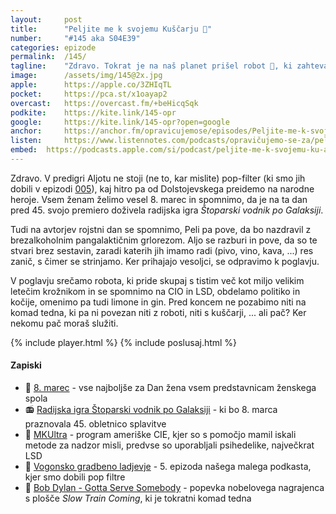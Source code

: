 ```yaml
---
layout: 	post
title:  	"Peljite me k svojemu Kuščarju 🦎"
number: 	"#145 aka S04E39"
categories:	epizode
permalink:	/145/
tagline: 	"Zdravo. Tokrat je na naš planet prišel robot 🤖, ki zahteva, da ga peljemo k svojemu Kuščarju. Z Veliko veliko začetnico."
image:		/assets/img/145@2x.jpg
apple:		https://apple.co/3ZHIqTL
pocket:		https://pca.st/x1oayap2
overcast:	https://overcast.fm/+beHicqSqk
podkite:	https://kite.link/145-opr
google:		https://kite.link/145-opr?open=google
anchor:		https://anchor.fm/opravicujemose/episodes/Peljite-me-k-svojemu-Kuarju-e1vt7ra
listen:		https://www.listennotes.com/podcasts/opravičujemo-se-za/peljite-me-k-svojemu-kuščarju-Z7qu8ODv9ho/embed/
embed:	https://podcasts.apple.com/si/podcast/peljite-me-k-svojemu-ku-arju/id1514750013?i=1000602888873
---
```


Zdravo. V predigri Aljotu ne stoji (ne to, kar mislite) pop-filter (ki smo jih dobili v epizodi [005](https://opravicujemo.se/005/)), kaj hitro pa od Dolstojevskega preidemo na narodne heroje. Vsem ženam želimo vesel 8. marec in spomnimo, da je na ta dan pred 45. svojo premiero doživela radijska igra _Štoparski vodnik po Galaksiji_. 

Tudi na avtorjev rojstni dan se spomnimo, Peli pa pove, da bo nazdravil z brezalkoholnim pangalaktičnim grlorezom. Aljo se razburi in pove, da so te stvari brez sestavin, zaradi katerih jih imamo radi (pivo, vino, kava, ...) res zanič, s čimer se strinjamo. Ker prihajajo vesoljci, se odpravimo k poglavju. 

V poglavju srečamo robota, ki pride skupaj s tistim več kot miljo velikim letečim krožnikom in se spomnimo na CIO in LSD, obdelamo politiko in kočije, omenimo pa tudi limone in gin. Pred koncem ne pozabimo niti na komad tedna, ki pa ni povezan niti z roboti, niti s kuščarji, ... ali pač? Ker nekomu pač moraš služiti. 

{% include player.html %}
{% include poslusaj.html %}

<!--break-->

#### Zapiski

- 🌹 [8. marec](https://sl.wikipedia.org/wiki/Dan_%C5%BEena) - vse najboljše za Dan žena vsem predstavnicam ženskega spola
- 📻 [Radijska igra Štoparski vodnik po Galaksiji](https://www.bbc.co.uk/programmes/b03y0hqc) - ki bo 8. marca praznovala 45. obletnico splavitve
- 💊 [MKUltra](https://en.wikipedia.org/wiki/MKUltra) - program ameriške CIE, kjer so s pomočjo mamil iskali metode za nadzor misli, predvse so uporabljali psihedelike, največkrat LSD
- 🚜 [Vogonsko gradbeno ladjevje](https://opravicujemo.se/005/) - 5. epizoda našega malega podkasta, kjer smo dobili pop filtre
- 🙏 [Bob Dylan - Gotta Serve Somebody](https://www.youtube.com/watch?v=wC10VWDTzmU) - popevka nobelovega nagrajenca s plošče _Slow Train Coming_, ki je tokratni komad tedna